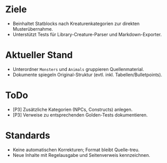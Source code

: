 # Ziele
- Beinhaltet Statblocks nach Kreaturenkategorien zur direkten Musterübernahme.
- Unterstützt Tests für Library-Creature-Parser und Markdown-Exporter.

# Aktueller Stand
- Unterordner `Monsters` und `Animals` gruppieren Quellenmaterial.
- Dokumente spiegeln Original-Struktur (evtl. inkl. Tabellen/Bulletpoints).

# ToDo
- [P3] Zusätzliche Kategorien (NPCs, Constructs) anlegen.
- [P3] Verweise zu entsprechenden Golden-Tests dokumentieren.

# Standards
- Keine automatischen Korrekturen; Format bleibt Quelle-treu.
- Neue Inhalte mit Regelausgabe und Seitenverweis kennzeichnen.
